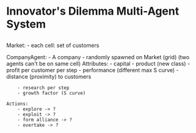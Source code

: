 # Innovator's Dilemma Multi-Agent System
## 


Market:
    - each cell: set of customers 

CompanyAgent:
    - A company
    - randomly spawned on Market (grid) (two agents can't be on same cell)
    Attributes:
        - capital
        - product (new class)
            - profit per customer per step
            - performance (different max S curve)
        - distance (proximity) to customers


        - research per step
        - growth factor (S curve)

    Actions:
        - explore -> ?
        - exploit -> ?
        - form alliance -> ?
        - overtake -> ?
